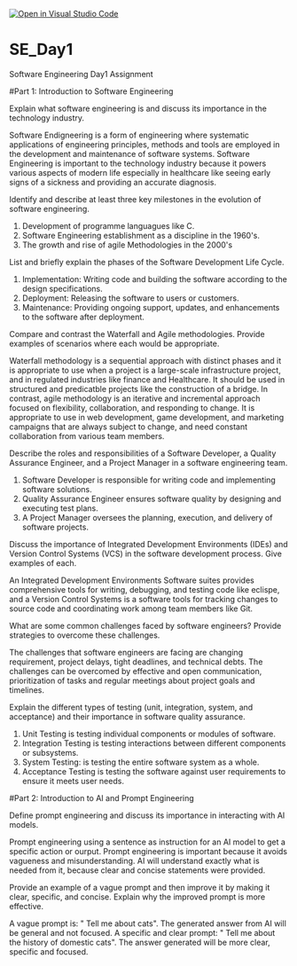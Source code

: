 [![Open in Visual Studio Code](https://classroom.github.com/assets/open-in-vscode-2e0aaae1b6195c2367325f4f02e2d04e9abb55f0b24a779b69b11b9e10269abc.svg)](https://classroom.github.com/online_ide?assignment_repo_id=18615001&assignment_repo_type=AssignmentRepo)
# SE_Day1
Software Engineering Day1 Assignment

#Part 1: Introduction to Software Engineering

Explain what software engineering is and discuss its importance in the technology industry.

Software Endigneering is a form of engineering where systematic applications of engineering principles, methods and tools are employed in the development and maintenance of software systems. Software Engineering is important to the technology industry because it powers various aspects of modern life especially in healthcare like seeing early signs of a sickness and providing an accurate diagnosis.

Identify and describe at least three key milestones in the evolution of software engineering.

1. Development of programme languagues like C.
2. Software Engineering establishment as a discipline in the 1960's.
3. The growth and rise of agile Methodologies in the 2000's 

List and briefly explain the phases of the Software Development Life Cycle.

1. Implementation: Writing code and building the software according to the design specifications.
2. Deployment: Releasing the software to users or customers.
3. Maintenance: Providing ongoing support, updates, and enhancements to the software after deployment.

Compare and contrast the Waterfall and Agile methodologies. Provide examples of scenarios where each would be appropriate.

Waterfall methodology is a sequential approach with distinct phases and it is appropriate to use when a project is a large-scale infrastructure project, and in regulated industries like finance and Healthcare. It should be used in structured and predicatble projects like the construction of a bridge. In contrast, agile methodology is an iterative and incremental approach focused on flexibility, collaboration, and responding to change. It is appropriate to use in web development, game development, and marketing campaigns that are always subject to change, and need constant collaboration from various team members. 

Describe the roles and responsibilities of a Software Developer, a Quality Assurance Engineer, and a Project Manager in a software engineering team.

1. Software Developer is responsible for writing code and implementing software solutions.
2. Quality Assurance Engineer ensures software quality by designing and executing test plans.
3. A Project Manager oversees the planning, execution, and delivery of software projects.

Discuss the importance of Integrated Development Environments (IDEs) and Version Control Systems (VCS) in the software development process. Give examples of each.

An Integrated Development Environments Software suites provides comprehensive tools for writing, debugging, and testing code like eclispe, and a Version Control Systems is a software tools for tracking changes to source code and coordinating work among team members like Git.  

What are some common challenges faced by software engineers? Provide strategies to overcome these challenges.

The challenges that software engineers are facing are changing requirement, project delays, tight deadlines, and technical debts. The challenges can be overcomed by effective and open communication, prioritization of tasks and regular meetings about project goals and timelines.

Explain the different types of testing (unit, integration, system, and acceptance) and their importance in software quality assurance.

1. Unit Testing is testing individual components or modules of software.
2. Integration Testing is testing interactions between different components or subsystems.
3. System Testing: is testing the entire software system as a whole.
4. Acceptance Testing is testing the software against user requirements to ensure it meets user needs.
   

#Part 2: Introduction to AI and Prompt Engineering


Define prompt engineering and discuss its importance in interacting with AI models.

Prompt engineering using a sentence as instruction for an AI model to get a specific action or ourput. Prompt engineering is important because it avoids vagueness and misunderstanding. AI will understand exactly what is needed from it,  because clear and concise statements were provided. 

Provide an example of a vague prompt and then improve it by making it clear, specific, and concise. Explain why the improved prompt is more effective.

A vague prompt is: " Tell me about cats". The generated answer from AI will be general and not focused. A specific and clear prompt: " Tell me about the history of domestic cats". The answer generated will be more clear, specific and focused. 
